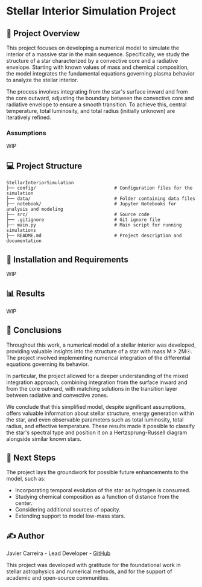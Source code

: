 # Stellar Interior Simulation Project

## 📜 Project Overview

This project focuses on developing a numerical model to simulate the interior of a massive star in the main sequence. Specifically, we study the structure of a star characterized by a convective core and a radiative envelope. Starting with known values of mass and chemical composition, the model integrates the fundamental equations governing plasma behavior to analyze the stellar interior.

The process involves integrating from the star's surface inward and from the core outward, adjusting the boundary between the convective core and radiative envelope to ensure a smooth transition. To achieve this, central temperature, total luminosity, and total radius (initially unknown) are iteratively refined.


### Assumptions

WIP


## 💻 Project Structure

```
StellarInteriorSimulation
├── config/                             # Configuration files for the simulation
├── data/                               # Folder containing data files
├── notebook/                           # Jupyter Notebooks for analysis and modeling
├── src/                                # Source code
├── .gitignore                          # Git ignore file
├── main.py                             # Main script for running simulations
├── README.md                           # Project description and documentation
```


## 🔧 Installation and Requirements

WIP


## 📊 Results

WIP


## 🧠 Conclusions

Throughout this work, a numerical model of a stellar interior was developed, providing valuable insights into the structure of a star with mass M > 2M☉. The project involved implementing numerical integration of the differential equations governing its behavior.

In particular, the project allowed for a deeper understanding of the mixed integration approach, combining integration from the surface inward and from the core outward, with matching solutions in the transition layer between radiative and convective zones.

We conclude that this simplified model, despite significant assumptions, offers valuable information about stellar structure, energy generation within the star, and even observable parameters such as total luminosity, total radius, and effective temperature. These results made it possible to classify the star's spectral type and position it on a Hertzsprung-Russell diagram alongside similar known stars.


## 🔄 Next Steps

The project lays the groundwork for possible future enhancements to the model, such as:

- Incorporating temporal evolution of the star as hydrogen is consumed.
- Studying chemical composition as a function of distance from the center.
- Considering additional sources of opacity.
- Extending support to model low-mass stars.


## ✍️ Author

Javier Carreira - Lead Developer - [GitHub](https://github.com/SupernovaIa)

This project was developed with gratitude for the foundational work in stellar astrophysics and numerical methods, and for the support of academic and open-source communities.